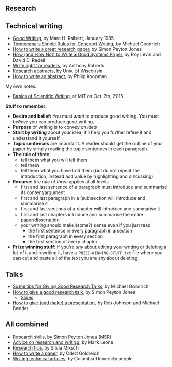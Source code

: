 <title>Communication</title>

Research
--------

Technical writing
-----------------

 * [Good Writing](https://www.cs.cmu.edu/~pausch/Randy/Randy/raibert.htm), by Marc H. Raibert, January 1985
 * [Tiemersma's Simple Rules for Coherent Writing](https://www.ics.uci.edu/~goodrich/writing.html), by Michael Goodrich
 * [How to write a great research paper](how-to-write-a-great-research-paper.pdf), by Simon Peyton Jones
 * [How (and How Not) to Write a Good Systems Paper](https://www.usenix.org/legacy/publications/library/proceedings/dsl97/good_paper.html), by Roy Levin and David D. Redell
 * [Write right for readers](http://www.maths.adelaide.edu.au/anthony.roberts/LaTeX/ltxwrite.php), by Anthony Roberts
 * [Research abstracts](http://writing.wisc.edu/Handbook/presentations_abstracts.html), by Univ. of Wisconsin
 * [How to write an abstract](https://users.ece.cmu.edu/~koopman/essays/abstract.html), by Philip Koopman

My own notes:

 * [Basics of Scientific Writing](basics-of-scientific-writing/), at MIT on Oct. 7th, 2015

**Stuff to remember:**
 
 * **Desire and belief:** You must _want_ to produce good writing. You must _believe_ you can produce good writing.
 * **Purpose** of writing is to convey _an idea_
 * **Start by writing** about your idea, it'll help you further refine it and understand it yourself
 * **Topic sentences** are important. A reader should get the outline of your paper by simply reading the topic sentences in each paragraph.
 * **The rule of three:**
   - tell them what you will tell them
   - tell them
   - tell them what you have told them (but do not repeat the introduction, instead add value by highlighting and discussing)
 * **Recurse:** _the rule of three_ applies at all levels
   - first and last sentence of a paragraph must introduce and summarise its content/argument
   - first and last paragraph in a (sub)section will introduce and summarise it
   - first and last sections of a chapter will introduce and summarise it
   - first and last chapters introduce and summarise the entire paper/dissertation
   - your writing should make (some?) sense even if you just read 
     + the first sentence in every paragraph in a section
     + the first paragraph in every section
     + the first section of every chapter
 * **Prize winning stuff:** If you're _shy_ about editing your writing or deleting a lot of it and rewriting it, have a `PRIZE-WINNING-STUFF.txt` file where you can cut and paste all of the text you are shy about deleting.

Talks
-----

 * [Some tips for Giving Good Research Talks](https://www.ics.uci.edu/~goodrich/presenting.html), by Michael Goodrich
 * [How to give a good research talk](http://research.microsoft.com/en-us/um/people/simonpj/papers/giving-a-talk/giving-a-talk-html.html), by Simon Peyton Jones
   + [Slides](giving-a-talk-slides.pdf)
 * [How to give (and make) a presentation](https://alinush.github.io/How-to-give-a-presentation/), by Rob Johnson and Michael Bender

All combined
------------

 * [Research skills](http://research.microsoft.com/en-us/um/people/simonpj/papers/giving-a-talk/giving-a-talk.htm), by Simon Peyton Jones (MSR)
 * [Advice on research and writing](https://www.cs.cmu.edu/afs/cs.cmu.edu/user/mleone/web/how-to.html), by Mark Leone
 * [Research tips](http://www.ifs.tuwien.ac.at/~silvia/research-tips/), by Silvia Miksch
 * [How to write a paper](http://www.wisdom.weizmann.ac.il/~oded/writing.html), by Oded Goldreich
 * [Writing technical articles](http://www.cs.columbia.edu/~hgs/etc/writing-style.html), by Columbia University people

